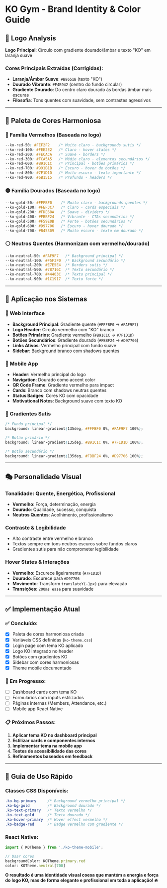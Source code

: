 # KO Gym - Brand Identity & Color Guide

## 🎨 Logo Analysis
**Logo Principal**: Círculo com gradiente dourado/âmbar e texto "KO" em laranja suave

### Cores Principais Extraídas (Corrigidas):
- **Laranja/Âmbar Suave**: `#B8651B` (texto "KO") 
- **Dourado Vibrante**: `#F4B942` (centro do fundo circular)
- **Gradiente Dourado**: Do centro claro dourado às bordas âmbar mais escuras
- **Filosofia**: Tons quentes com suavidade, sem contrastes agressivos

---

## 🌈 Paleta de Cores Harmoniosa

### 🔴 **Família Vermelhos** (Baseada no logo)
```css
--ko-red-50: #FEF2F2    /* Muito claro - backgrounds sutis */
--ko-red-100: #FEE2E2   /* Claro - hover states */
--ko-red-200: #FECACA   /* Suave - borders */
--ko-red-300: #FCA5A5   /* Médio claro - elementos secundários */
--ko-red-600: #B91C1C   /* Principal - botões primários */
--ko-red-700: #991B1B   /* Escuro - hover de botões */
--ko-red-800: #7F1D1D   /* Muito escuro - texto importante */
--ko-red-900: #6B1515   /* Profundo - headers */
```

### 🟡 **Família Dourados** (Baseada no logo)
```css
--ko-gold-50: #FFFBF0    /* Muito claro - backgrounds quentes */
--ko-gold-100: #FEF3C7   /* Claro - cards especiais */
--ko-gold-200: #FDE68A   /* Suave - dividers */
--ko-gold-400: #FBBF24   /* Vibrante - CTAs secundários */
--ko-gold-500: #F59E0B   /* Forte - botões secundários */
--ko-gold-600: #D97706   /* Escuro - hover dourado */
--ko-gold-700: #B45309   /* Muito escuro - texto em dourado */
```

### ⚪ **Neutros Quentes** (Harmonizam com vermelho/dourado)
```css
--ko-neutral-50: #FAF9F7   /* Background principal */
--ko-neutral-100: #F5F3F0  /* Background secundário */
--ko-neutral-200: #E7E5E4  /* Borders sutis */
--ko-neutral-500: #78716C  /* Texto secundário */
--ko-neutral-700: #44403C  /* Texto principal */
--ko-neutral-900: #1C1917  /* Texto forte */
```

---

## 🎯 **Aplicação nos Sistemas**

### 📱 **Web Interface**
- **Background Principal**: Gradiente quente (`#FFFBF0` → `#FAF9F7`)
- **Logo Header**: Círculo vermelho com "KO" branco
- **Botões Primários**: Gradiente vermelho (`#B91C1C` → `#7F1D1D`)
- **Botões Secundários**: Gradiente dourado (`#FBBF24` → `#D97706`)
- **Links Ativos**: Vermelho principal com fundo suave
- **Sidebar**: Background branco com shadows quentes

### 📱 **Mobile App** 
- **Header**: Vermelho principal do logo
- **Navigation**: Dourado como accent color
- **QR Code Frame**: Gradiente vermelho para impact
- **Cards**: Branco com shadows neutras quentes
- **Status Badges**: Cores KO com opacidade
- **Motivational Notes**: Background suave com texto KO

### 🎨 **Gradientes Sutis**
```css
/* Fundo principal */
background: linear-gradient(135deg, #FFFBF0 0%, #FAF9F7 100%);

/* Botão primário */
background: linear-gradient(135deg, #B91C1C 0%, #7F1D1D 100%);

/* Botão secundário */  
background: linear-gradient(135deg, #FBBF24 0%, #D97706 100%);
```

---

## 🎭 **Personalidade Visual**

### **Tonalidade**: Quente, Energética, Profissional
- **Vermelho**: Força, determinação, energia
- **Dourado**: Qualidade, sucesso, conquista  
- **Neutros Quentes**: Acolhimento, profissionalismo

### **Contraste & Legibilidade**
- Alto contraste entre vermelho e branco
- Textos sempre em tons neutros escuros sobre fundos claros
- Gradientes sutis para não comprometer legibilidade

### **Hover States & Interações**
- **Vermelho**: Escurece ligeiramente (`#7F1D1D`)
- **Dourado**: Escurece para `#D97706`
- **Movimento**: Transform `translateY(-1px)` para elevação
- **Transições**: `200ms ease` para suavidade

---

## ✅ **Implementação Atual**

### **✅ Concluído:**
- [x] Paleta de cores harmoniosa criada
- [x] Variáveis CSS definidas (`ko-theme.css`)
- [x] Login page com tema KO aplicado
- [x] Logo KO integrado no header
- [x] Botões com gradientes KO
- [x] Sidebar com cores harmoniosas
- [x] Theme mobile documentado

### **🔄 Em Progresso:**
- [ ] Dashboard cards com tema KO
- [ ] Formulários com inputs estilizados
- [ ] Páginas internas (Members, Attendance, etc.)
- [ ] Mobile app React Native

### **📋 Próximos Passos:**
1. **Aplicar tema KO no dashboard principal**
2. **Estilizar cards e componentes internos**
3. **Implementar tema na mobile app**
4. **Testes de acessibilidade das cores**
5. **Refinamentos baseados em feedback**

---

## 🎨 **Guia de Uso Rápido**

### **Classes CSS Disponíveis:**
```css
.ko-bg-primary     /* Background vermelho principal */
.ko-bg-gold        /* Background dourado */  
.ko-text-primary   /* Texto vermelho */
.ko-text-gold      /* Texto dourado */
.ko-hover-primary  /* Hover effect vermelho */
.ko-badge-red      /* Badge vermelho com gradiente */
```

### **React Native:**
```javascript
import { KOTheme } from './ko-theme-mobile';

// Usar cores
backgroundColor: KOTheme.primary.red
color: KOTheme.neutral[700]
```

**O resultado é uma identidade visual coesa que mantém a energia e força do logo KO, mas de forma elegante e profissional em toda a aplicação! 🔥**